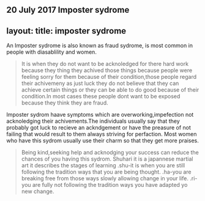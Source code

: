 ﻿20 July 2017
Imposter sydrome
---
layout: 
title: imposter sydrome
---

An Imposter sydrome is also known as fraud sydrome, is most common in  people with diasablility and women.
>It is when they do not want to be acknoledged for there hard work because they thing they achived those things because people were feeling sorry for them because of their condition,those people regard their achivemeny as just luck they do not believe that they can achieve certain things or they can be able to do good because of their condition.In most cases these people dont want to be exposed because they think they are fraud.

Imposter sydrom haave symptoms which are overworking,impefection not acknoledging their achivements.The individuals usually say that they probably got luck to recieve an ackndgement or have the preasure of not failing that would result to them always striving for perfaction. 
Most women who have this sydrom usually use their charm so that they get more praises.

>Being kind,seeking help and acknodging your success can reduce the chances of you having this sydrom.
Shuhari
>it is a japannese martial art
>it describes the stages of learning
.shu-it is when you are still following the tradition ways that you are being thought.
.ha-you are breaking free from those ways slowly allowing change in your life.
.ri-you are fully not following the tradition ways you have adapted yo new change.  

